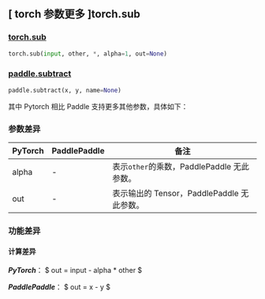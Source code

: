 ## [ torch 参数更多 ]torch.sub
### [torch.sub](https://pytorch.org/docs/stable/generated/torch.sub.html?highlight=torch%20sub#torch.sub)

```python
torch.sub(input, other, *, alpha=1, out=None)
```

### [paddle.subtract](https://www.paddlepaddle.org.cn/documentation/docs/zh/api/paddle/subtract_cn.html#subtract)

```python
paddle.subtract(x, y, name=None)
```

其中 Pytorch 相比 Paddle 支持更多其他参数，具体如下：
### 参数差异
| PyTorch       | PaddlePaddle | 备注                                                   |
| ------------- | ------------ | ------------------------------------------------------ |
| alpha         | -            | 表示`other`的乘数，PaddlePaddle 无此参数。  |
| out           | -            | 表示输出的 Tensor，PaddlePaddle 无此参数。  |


### 功能差异

#### 计算差异
***PyTorch***：
$ out = input - alpha * other $

***PaddlePaddle***：
$ out = x - y $
